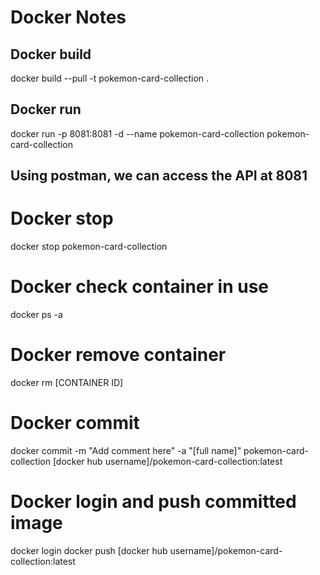 # Docker Notes


## Docker build
docker build --pull -t pokemon-card-collection .

## Docker run
docker run -p 8081:8081 -d --name pokemon-card-collection pokemon-card-collection


## Using postman, we can access the API at 8081

# Docker stop
docker stop pokemon-card-collection

# Docker check container in use
docker ps -a

# Docker remove container
docker rm [CONTAINER ID]

# Docker commit
docker commit -m "Add comment here" -a "[full name]" pokemon-card-collection [docker hub username]/pokemon-card-collection:latest

# Docker login and push committed image
docker login
docker push [docker hub username]/pokemon-card-collection:latest
